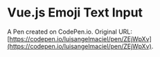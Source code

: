 # Vue.js Emoji Text Input

A Pen created on CodePen.io. Original URL: [https://codepen.io/luisangelmaciel/pen/ZEjWpXv](https://codepen.io/luisangelmaciel/pen/ZEjWpXv).

